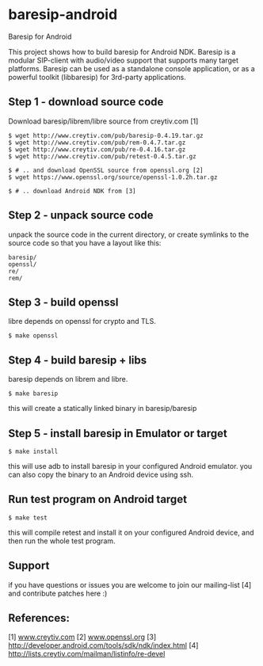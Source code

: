 baresip-android
===============

Baresip for Android


This project shows how to build baresip for Android NDK.
Baresip is a modular SIP-client with audio/video support
that supports many target platforms. Baresip can be used
as a standalone console application, or as a powerful
toolkit (libbaresip) for 3rd-party applications.




## Step 1 - download source code

Download baresip/librem/libre source from creytiv.com [1]

```
$ wget http://www.creytiv.com/pub/baresip-0.4.19.tar.gz
$ wget http://www.creytiv.com/pub/rem-0.4.7.tar.gz
$ wget http://www.creytiv.com/pub/re-0.4.16.tar.gz
$ wget http://www.creytiv.com/pub/retest-0.4.5.tar.gz

$ # .. and download OpenSSL source from openssl.org [2]
$ wget https://www.openssl.org/source/openssl-1.0.2h.tar.gz

$ # .. download Android NDK from [3]
```



## Step 2 - unpack source code

unpack the source code in the current directory, or create
symlinks to the source code so that you have a layout like this:

    baresip/
    openssl/
    re/
    rem/



## Step 3 - build openssl

libre depends on openssl for crypto and TLS.

```
$ make openssl
```



## Step 4 - build baresip + libs

baresip depends on librem and libre.

```
$ make baresip
```

this will create a statically linked binary in baresip/baresip




## Step 5 - install baresip in Emulator or target

```
$ make install
```

this will use adb to install baresip in your configured Android emulator.
you can also copy the binary to an Android device using ssh.


## Run test program on Android target

```
$ make test
```

this will compile retest and install it on your configured
Android device, and then run the whole test program.



## Support

if you have questions or issues you are welcome to join our
mailing-list [4] and contribute patches here :)




## References:

[1] www.creytiv.com
[2] www.openssl.org
[3] http://developer.android.com/tools/sdk/ndk/index.html
[4] http://lists.creytiv.com/mailman/listinfo/re-devel
